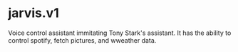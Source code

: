 # jarvis.v1
Voice control assistant immitating Tony Stark's assistant. It has the ability to control spotify, fetch pictures, and wweather data.
